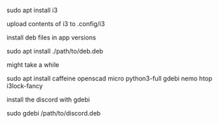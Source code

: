 sudo apt install i3

upload contents of i3 to .config/i3

install deb files in app versions

sudo apt install ./path/to/deb.deb

might take a while

sudo apt install caffeine openscad micro python3-full gdebi nemo htop i3lock-fancy

install the discord with gdebi

sudo gdebi /path/to/discord.deb
